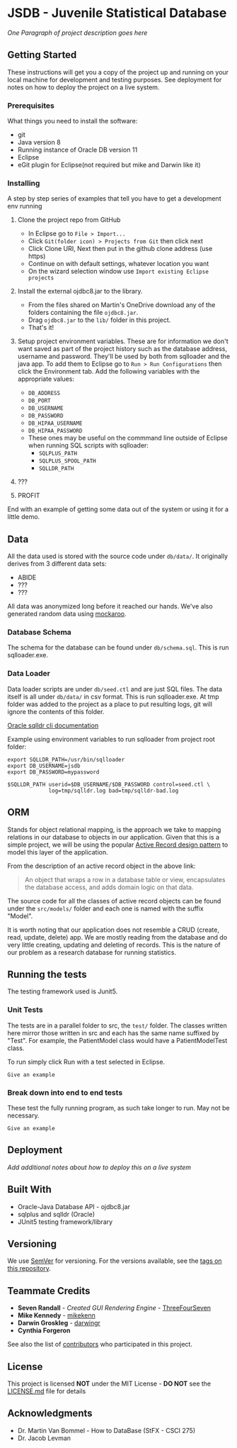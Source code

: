# JSDB - Juvenile Statistical Database

_One Paragraph of project description goes here_

## Getting Started

These instructions will get you a copy of the project up and running on your
local machine for development and testing purposes. See deployment for notes on
how to deploy the project on a live system.

### Prerequisites

What things you need to install the software:

 - git
 - Java version 8
 - Running instance of Oracle DB version 11
 - Eclipse
 - eGit plugin for Eclipse(not required but mike and Darwin like it)


### Installing

A step by step series of examples that tell you have to get a development env running

 1. Clone the project repo from GitHub
    - In Eclipse go to `File > Import...`
    - Click `Git(folder icon) > Projects from Git` then click next
    - Click Clone URI, Next then put in the github clone address (use https)
    - Continue on with default settings, whatever location you want
    - On the wizard selection window use `Import existing Eclipse projects`

 2. Install the external ojdbc8.jar to the library.
    - From the files shared on Martin's OneDrive download any of the folders
    containing the file `ojdbc8.jar`.
    - Drag `ojdbc8.jar` to the `lib/` folder in this project.
    - That's it!

 3. Setup project environment variables. These are for information we don't
 want saved as part of the project history such as the database address,
 username and password. They'll be used by both from sqlloader and the java
 app. To add them to Eclipse go to `Run > Run Configurations` then click the
 Environment tab. Add the following variables with the appropriate values:
    - `DB_ADDRESS`
    - `DB_PORT`
    - `DB_USERNAME`
    - `DB_PASSWORD`
    - `DB_HIPAA_USERNAME`
    - `DB_HIPAA_PASSWORD`
    - These ones may be useful on the commmand line outside of Eclipse when
    running SQL scripts with sqlloader:
      - `SQLPLUS_PATH`
      - `SQLPLUS_SPOOL_PATH`
      - `SQLLDR_PATH`

 3. ???
 4. PROFIT

End with an example of getting some data out of the system or using it for a
little demo.


## Data
All the data used is stored with the source code under `db/data/`.
It originally derives from 3 different data sets:
 - ABIDE
 - ???
 - ???

All data was anonymized long before it reached our hands.
We've also generated random data using [mockaroo](https://www.mockaroo.com/).

### Database Schema
The schema for the database can be found under `db/schema.sql`. This is run
sqlloader.exe.

### Data Loader
Data loader scripts are under `db/seed.ctl` and are just SQL files. The data
itself is all under `db/data/` in csv format. This is run
sqlloader.exe. At tmp folder was added to the project as a place to put
resulting logs, git will ignore the contents of this folder.

[Oracle sqlldr cli documentation](https://docs.oracle.com/cd/B19306_01/server.102/b14215/ldr_params.htm)

Example using environment variables to run sqlloader from project root folder:

```shell
export SQLLDR_PATH=/usr/bin/sqlloader
export DB_USERNAME=jsdb
export DB_PASSWORD=mypassword

$SQLLDR_PATH userid=$DB_USERNAME/$DB_PASSWORD control=seed.ctl \
             log=tmp/sqlldr.log bad=tmp/sqlldr-bad.log

```

## ORM
Stands for object relational mapping, is the approach we take to mapping
relations in our database to objects in our application.
Given that this is a simple project, we will be using the popular
[Active Record design pattern](https://www.martinfowler.com/eaaCatalog/activeRecord.html) 
to model this layer of the application.

From the description of an active record object in the above link:
> An object that wraps a row in a database table or view, encapsulates the
> database access, and adds domain logic on that data.

The source code for all the classes of active record objects can be found under
the `src/models/` folder and each one is named with the suffix "Model".

It is worth noting that our application does not resemble a CRUD (create, read,
update, delete) app. We are mostly reading from the database and do very little
creating, updating and deleting of records. This is the nature of our problem
as a research database for running statistics.



## Running the tests
The testing framework used is Junit5.

### Unit Tests
The tests are in a parallel folder to src, the `test/` folder. The classes
written here mirror those written in src and each has the same name suffixed by
"Test". For example, the PatientModel class would have a PatientModelTest
class.

To run simply click Run with a test selected in Eclipse.

```
Give an example
```

### Break down into end to end tests

These test the fully running program, as such take longer to run. May not be
necessary.

```
Give an example
```

## Deployment

_Add additional notes about how to deploy this on a live system_

## Built With

* Oracle-Java Database API - ojdbc8.jar
* sqlplus and sqlldr (Oracle)
* JUnit5 testing framework/library


## Versioning

We use [SemVer](http://semver.org/) for versioning. For the versions available, see the [tags on this repository](https://github.com/ThreeFourSeven/Database-Gui/tags).

## Teammate Credits

* **Seven Randall** - *Created GUI Rendering Engine* - [ThreeFourSeven](https://github.com/ThreeFourSeven)
* **Mike Kennedy** - [mikekenn](https://github.com/mikekenn)
* **Darwin Groskleg** - [darwingr](https://github.com/darwingr)
* **Cynthia Forgeron**

See also the list of [contributors](https://github.com/ThreeFourSeven/Database-Gui/contributors) who participated in this project.

## License

This project is licensed **NOT** under the MIT License - **DO NOT** see the [LICENSE.md](LICENSE.md) file for details

## Acknowledgments

* Dr. Martin Van Bommel - How to DataBase (StFX - CSCI 275)
* Dr. Jacob Levman

